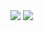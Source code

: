 <img src="https://capsule-render.vercel.app/api?type=egg&color=0:fdffc2,100:bde1ff&height=200&section=header" />

<img src="https://img.shields.io/badge/javascript-007396?style=flat&logo=Java&logoColor=white" />
<!--
**RyuEuni/RyuEuni** is a ✨ _special_ ✨ repository because its `README.md` (this file) appears on your GitHub profile.

Here are some ideas to get you started:

- 🔭 I’m currently working on ...
- 🌱 I’m currently learning ...
- 👯 I’m looking to collaborate on ...
- 🤔 I’m looking for help with ...
- 💬 Ask me about ...
- 📫 How to reach me: ...
- 😄 Pronouns: ...
- ⚡ Fun fact: ...
-->
